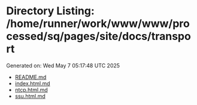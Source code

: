 # Directory Listing: /home/runner/work/www/www/processed/sq/pages/site/docs/transport
Generated on: Wed May  7 05:17:48 UTC 2025

- [README.md](README.md)
- [index.html.md](index.html.md)
- [ntcp.html.md](ntcp.html.md)
- [ssu.html.md](ssu.html.md)
